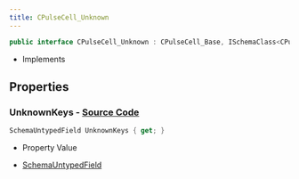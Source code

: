 ```yaml
---
title: CPulseCell_Unknown
---
```


```csharp
public interface CPulseCell_Unknown : CPulseCell_Base, ISchemaClass<CPulseCell_Base>, ISchemaClass<CPulseCell_Unknown>, ISchemaField, ISchemaClass, INativeHandle
```

- Implements

## Properties

### **UnknownKeys** - [Source Code](https://github.com/swiftly-solution/swiftlys2/blob/main/managed/src/SwiftlyS2.Generated/Schemas/Interfaces/CPulseCell_Unknown.cs#L17)

```csharp
SchemaUntypedField UnknownKeys { get; }
```

- Property Value

- [SchemaUntypedField](/docs/api/shared/schemas/schemauntypedfield)

